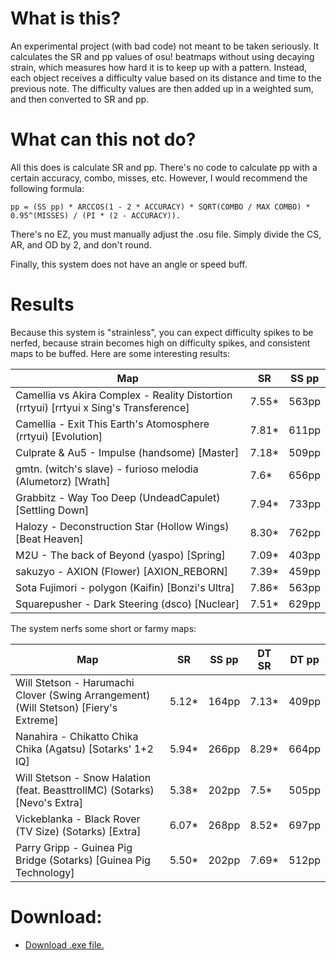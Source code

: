 # What is this?
An experimental project (with bad code) not meant to be taken seriously. It calculates the SR and pp values of osu! beatmaps without using decaying strain, which measures how hard it is to keep up with a pattern. Instead, each object receives a difficulty value based on its distance and time to the previous note. The difficulty values are then added up in a weighted sum, and then converted to SR and pp.

# What can this not do?
All this does is calculate SR and pp. There's no code to calculate pp with a certain accuracy, combo, misses, etc. However, I would recommend the following formula:

`pp = (SS pp) * ARCCOS(1 - 2 * ACCURACY) * SQRT(COMBO / MAX COMBO) * 0.95^(MISSES) / (PI * (2 - ACCURACY)).`

There's no EZ, you must manually adjust the .osu file. Simply divide the CS, AR, and OD by 2, and don't round.

Finally, this system does not have an angle or speed buff.

# Results
Because this system is "strainless", you can expect difficulty spikes to be nerfed, because strain becomes high on difficulty spikes, and  consistent maps to be buffed.
Here are some interesting results:

Map|SR|SS pp
---|---|---
Camellia vs Akira Complex - Reality Distortion (rrtyui) [rrtyui x Sing's Transference] | 7.55* | 563pp
Camellia - Exit This Earth's Atomosphere (rrtyui) [Evolution] | 7.81* | 611pp
Culprate & Au5 - Impulse (handsome) [Master] | 7.18* | 509pp
gmtn. (witch's slave) - furioso melodia (Alumetorz) [Wrath] | 7.6* | 656pp
Grabbitz - Way Too Deep (UndeadCapulet) [Settling Down] | 7.94* | 733pp
Halozy - Deconstruction Star (Hollow Wings) [Beat Heaven] | 8.30* | 762pp
M2U - The back of Beyond (yaspo) [Spring] | 7.09* | 403pp
sakuzyo - AXION (Flower) [AXION_REBORN] | 7.39* | 459pp
Sota Fujimori - polygon (Kaifin) [Bonzi's Ultra] | 7.86* | 563pp
Squarepusher - Dark Steering (dsco) [Nuclear] | 7.51* | 629pp

The system nerfs some short or farmy maps:

Map|SR|SS pp|DT SR|DT pp
---|---|---|---|---
Will Stetson - Harumachi Clover (Swing Arrangement) (Will Stetson) [Fiery's Extreme] | 5.12* | 164pp | 7.13* | 409pp
Nanahira - Chikatto Chika Chika (Agatsu) [Sotarks' 1+2 IQ] | 5.94* | 266pp | 8.29* | 664pp
Will Stetson - Snow Halation (feat. BeasttrollMC) (Sotarks) [Nevo's Extra] | 5.38* | 202pp | 7.5* | 505pp
Vickeblanka - Black Rover (TV Size) (Sotarks) [Extra] | 6.07* | 268pp | 8.52* | 697pp
Parry Gripp - Guinea Pig Bridge (Sotarks) [Guinea Pig Technology] | 5.50* | 202pp | 7.69* | 512pp


# Download:
* [Download .exe file.](https://naitsirk.s-ul.eu/gVFF1Lp1.exe)
